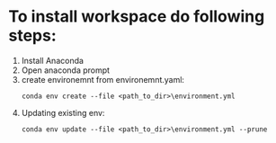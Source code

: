 # To install workspace do following steps:
1. Install Anaconda
2. Open anaconda prompt
3. create environemnt from environemnt.yaml:
    ```
    conda env create --file <path_to_dir>\environment.yml
    ``````
4. Updating existing env:
    ```
    conda env update --file <path_to_dir>\environment.yml --prune
    ```
